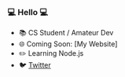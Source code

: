 ### :computer: Hello :computer:


- :books: CS Student / Amateur Dev
- :globe_with_meridians: Coming Soon: [My Website]
- :pencil2: Learning Node.js
- :bird: [Twitter](http://twitter.com/botprotection)
